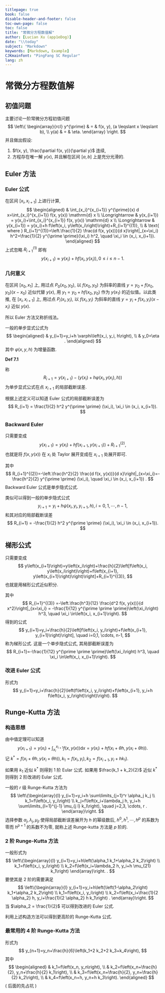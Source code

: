 ```yaml
---
titlepage: true
book: false
disable-header-and-footer: false
toc-own-page: false
toc: false
title: "常微分方程数值解"
author: [Lucian Xu (app1eDog)]
date: "\\today"
subject: "Markdown"
keywords: [Markdown, Example]
CJKmainfont: "PingFang SC Regular"
lang: zh
---
```


# 常微分方程数值解

## 初值问题

主要讨论一阶常微分方程初值问题
$$
\left\{
\begin{array}{rcl}
y^{\prime} & = & f(x, y), (a \leqslant x \leqslant b), \\
y(a) & = & \eta.
\end{array}
\right.
$$
并且做出假设:

1. $f(x, y), \frac{\partial f(x, y)}{\partial y}$ 连续,
2. 方程存在唯一解 $y(x)$, 并且解在区间 $[a, b]$ 上是充分光滑的.

## Euler 方法

### Euler 公式

在区间 $[x_i, x_{i+1}]$ 上进行计算,
$$
\begin{aligned}
& \int_{x_i}^{x_{i+1}} y^{\prime}(x) d x=\int_{x_i}^{x_{i+1}} f(x, y(x)) \mathrm{d} x \\
\Longrightarrow
& y(x_{i+1}) = y(x_i)+\int_{x_i}^{x_{i+1}} f(x, y(x)) \mathrm{d} x \\
\Longrightarrow
& y(x_{i+1}) = y(x_i)+h f\left(x_i, y\left(x_i\right)\right)+R_{i+1}^{(1)}, \\ 
& \text{ where } R_{i+1}^{(1)}=\left.\frac{1}{2} \frac{d f(x, y(x))}{d x}\right|_{x=\xi_i} h^2=\frac{1}{2} y^{\prime \prime}(\xi_i) h^2, \quad \xi_i \in (x_i, x_{i+1}).
\end{aligned}
$$
上式忽略 $R_{i+1}^{(1)}$  即有
$$
y(x_{i+1}) \approx y(x_i) + h f(x_i, y(x_i)), 0 \leqslant i \leqslant n - 1.
$$

### 几何意义

在区间 $\left[x_0, x_1\right]$ 上, 用过点 $P_0\left(x_0, y_0\right)$, 以 $f\left(x_0, y_0\right)$ 为斜率的直线 $y=y_0+f\left(x_0, y_0\right)\left(x-x_0\right)$ 近似代替 $y(x)$, 用 $y_1=y_0+h f\left(x_0, y_0\right)$ 作为 $y\left(x_1\right)$ 的近似值。以此类推, 在 $\left[x_i, x_{i+1}\right]$ 上, 用过点 $P_i\left(x_i, y_i\right)$, 以 $f\left(x_i, y_i\right)$ 为斜率的直线 $y=y_i+f\left(x_i, y_i\right)\left(x-x_i\right)$ 近似 $y(x)$.

所以 Euler 方法又称折线法。

一般的单步显式公式为
$$
\begin{aligned}
& y_{i+1}=y_i+h \varphi\left(x_i, y_i, h\right), \\
& y_0=\eta .
\end{aligned}
$$
其中 $\varphi(x, y, h)$ 为增量函数.

**Def 7.1**

称
$$
R_{i+1} = y(x_{i+1}) - (y(x_i) + h \varphi(x_i, y(x_i), h))
$$
为单步显式公式在点 $x_{i+1}$ 的局部截断误差.

根据上述定义可以知道 Euler 公式的局部截断误差为 
$$
R_{i+1} = \frac{1}{2} h^2 y^{\prime \prime} (\xi_i), \xi_i \in (x_i, x_{i+1}).
$$

### Backward Euler

只需要变成
$$
y(x_{i+1})=y(x_i)+h f(x_{i+1}, y(x_{i+1}))+R_{i+1}^{(2)},
$$
也就是将 $f(x, y(x))$ 在 $x_i$ 处 Taylor 展开变成在 $x_{i+1}$ 处展开即可.

其中
$$
R_{i+1}^{(2)}=-\left.\frac{h^2}{2} \frac{d f(x, y(x))}{d x}\right|_{x=\xi_i}=-\frac{h^2}{2} y^{\prime \prime} (\xi_i), \quad \xi_i \in (x_i, x_{i+1}) .
$$
Backward Euler 公式是单步隐式公式.

类似可以得到一般的单步隐式公式
$$
y_{i+1}=y_i+h \psi\left(x_i, y_i, y_{i+1}, h\right), i=0,1, \cdots, n-1,
$$
和其对应的局部截断误差
$$
R_{i+1} = -\frac{1}{2} h^2 y^{\prime \prime} (\xi_i), \xi_i \in (x_i, x_{i+1}).
$$

## 梯形公式

只需要变成
$$
y\left(x_{i+1}\right)=y\left(x_i\right)+\frac{h}{2}\left[f\left(x_i, y\left(x_i\right)\right)+f\left(x_{i+1}, y\left(x_{i+1}\right)\right)\right]+R_{i+1}^{(3)},
$$
也就是用梯形公式近似积分.

其中
$$
R_{i+1}^{(3)} =-\left.\frac{h^3}{12} \frac{d^2 f(x, y(x))}{d x^2}\right|_{x=\xi_i} = -\frac{1}{12} y^{\prime \prime \prime}\left(\xi_i\right) h^3, \quad \xi_i \in\left(x_i, x_{i+1}\right).
$$
得到的公式
$$
y_{i+1}=y_i+\frac{h}{2}\left[f\left(x_i, y_i\right)+f\left(x_{i+1}, y_{i+1}\right)\right], \quad i=0,1, \cdots, n-1,
$$
称为梯形公式. 这是一个单步隐式公式, 其局部截断误差为
$$
R_{i+1}=-\frac{1}{12} y^{\prime \prime \prime}\left(\xi_i\right) h^3, \quad \xi_i \in\left(x_i, x_{i+1}\right).
$$

### 改进 Euler 公式

形式为
$$
y_{i+1}=y_i+\frac{h}{2}\left(f\left(x_i, y_i\right)+f\left(x_{i+1}, y_i+h f\left(x_i, y_i\right)\right)\right).
$$


## Runge-Kutta 方法

### 构造思想

由中值定理可以知道
$$
y\left(x_{i+1}\right)=y\left(x_i\right)+\int_{x_i}^{x_{i+1}} f(x, y(x)) \mathrm{d} x = y\left(x_i\right)+h f\left(x_i+\theta h, y\left(x_i+\theta h\right)\right).
$$
记 $k^* = f\left(x_i+\theta h, y\left(x_i+\theta h\right)\right), k_1 = f(x_i, y_i), k_2 = f(x_{i+1}, y_i + hk_1)$.

如果用 $k_1$ 近似 $k^*$ 则得到 $1$ 阶 Eular 公式. 如果用 $\frac{k_1 + k_2}{2}$ 近似 $k^*$ 则得到 $2$ 阶改进的 Eular 公式.

一般的 $r$ 级 Runge-Kutta 方法为
$$
\left\{\begin{array}{l}
y_{i+1}=y_i+h \sum\limits_{j=1}^r \alpha_j k_j \\
k_1=f\left(x_i, y_i\right) \\
k_j=f\left(x_i+\lambda_j h, y_i+h \sum\limits_{l=1}^{j-1} \mu_{j l} k_l\right), \quad j=2,3, \cdots, r .
\end{array}\right.
$$
选择参数 $\alpha_j, \lambda_j, \mu_{jl}$ 使得局部截断误差展开为 $h$ 的幂级数后, $h^0, h^1, \cdots, h^p$ 的系数为零而 $h^{p+1}$ 的系数不为零, 就称上述 Runge-kutta 方法是 $p$ 阶的.

### $2$ 阶 Runge-Kutta 方法

一般形式为
$$
\left\{\begin{array}{l}
y_{i+1}=y_i+h\left(\alpha_1 k_1+\alpha_2 k_2\right) \\
k_1=f\left(x_i, y_i\right) \\
k_2=f\left(x_i+\lambda_2 h, y_i+h \mu_{21} k_1\right)
\end{array}\right. .
$$
要使其是 $2$ 阶的需要满足
$$
\left\{\begin{array}{l}
y_{i+1}=y_i+h\left(\left(1-\alpha_2\right) k_1+\alpha_2 k_2\right) \\
k_1=f\left(x_i, y_i\right) \\
k_2=f\left(x_i+\frac{1}{2 \alpha_2} h, y_i+\frac{1}{2 \alpha_2} h k_1\right) .
\end{array}\right.
$$
当 $\alpha_2 = \frac{1}{2}$ 可以得到改进的 Euler 公式.

利用上述构造方法可以得到更高阶的 Runge-Kutta 公式.

### 最常用的 $4$ 阶 Runge-Kutta 方法

形式为
$$
y_{n+1}=y_n+\frac{h}{6}\left(k_1+2 k_2+2 k_3+k_4\right),
$$
其中
$$
\begin{aligned}
& k_1=f\left(x_n, y_n\right), \\
& k_2=f\left(x_n+\frac{h}{2}, y_n+\frac{h}{2} k_1\right), \\
& k_3=f\left(x_n+\frac{h}{2}, y_n+\frac{h}{2} k_2\right), \\
& k_4=f\left(x_n+h, y_n+h k_3\right).
\end{aligned}
$$
( 后面的先占坑 )